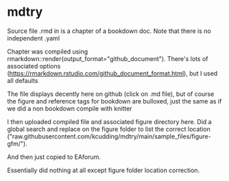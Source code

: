 # mdtry

Source file .rmd in is a chapter of a bookdown doc. Note that there is no independent .yaml

Chapter was compiled using rmarkdown::render(output_format="github_document"). There's lots of associated options 
(https://rmarkdown.rstudio.com/github_document_format.html), but I used all defaults

The file displays decently here on github (click on .md file), but of course the figure and reference tags for bookdown are bulloxed,
just the same as if we did a non bookdown compile with knitter

I then uploaded compiled file and associated figure directory here. Did a global search and replace on the 
figure folder to list the correct location ("raw.githubusercontent.com/kcudding/mdtry/main/sample_files/figure-gfm/").

And then just copied to EAforum. 

Essentially did nothing at all except figure folder location correction.
